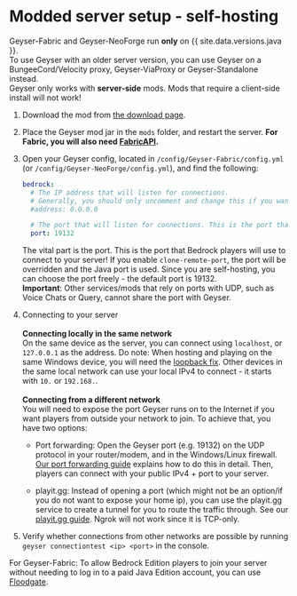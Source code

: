 
# Modded server setup - self-hosting

<div class="alert alert-warning" role="alert">
	Geyser-Fabric and Geyser-NeoForge run <b>only</b> on {{ site.data.versions.java }}. <br>
To use Geyser with an older server version, you can use Geyser on a BungeeCord/Velocity proxy, Geyser-ViaProxy or Geyser-Standalone instead. 
 </div>

<div class="alert alert-info" role="alert">
    Geyser only works with <b>server-side</b> mods. Mods that require a client-side install will not work!
</div>

1. Download the mod from [the download page](https://geysermc.org/download#geyser).
2. Place the Geyser mod jar in the `mods` folder, and restart the server. **For Fabric, you will also need [FabricAPI](https://modrinth.com/mod/fabric-api).**
3. Open your Geyser config, located in `/config/Geyser-Fabric/config.yml` (or `/config/Geyser-NeoForge/config.yml`), and find the following: 

    ```yaml
    bedrock: 
      # The IP address that will listen for connections. 
      # Generally, you should only uncomment and change this if you want to limit what IPs can connect to your server. 
      #address: 0.0.0.0 

      # The port that will listen for connections. This is the port that Bedrock players will use to connect to your server.
      port: 19132 
    ```
   The vital part is the port. This is the port that Bedrock players will use to connect to your server!
   If you enable `clone-remote-port`, the port will be overridden and the Java port is used.
   Since you are self-hosting, you can choose the port freely - the default port is 19132. <br>
   **Important**: Other services/mods that rely on ports with UDP, such as Voice Chats or Query, cannot share the port with Geyser.
   <br>

4. Connecting to your server
   <br> <br>
   **Connecting locally in the same network** <br>
   On the same device as the server, you can connect using `localhost`, or `127.0.0.1` as the address.
   Do note: When hosting and playing on the same Windows device, you will need the [loopback fix](/geyser/fixing-unable-to-connect-to-world/#Using-Geyser-on-the-same-computer).
   Other devices in the same local network can use your local IPv4 to connect - it starts with `10.` or `192.168.`.
   <br> <br>
   **Connecting from a different network**<br>
   You will need to expose the port Geyser runs on to the Internet if you want players from outside your network to join.
   To achieve that, you have two options: <br>

    - Port forwarding: Open the Geyser port (e.g. 19132) on the UDP protocol in your router/modem, and in the Windows/Linux firewall.
      [Our port forwarding guide](/geyser/port-forwarding) explains how to do this in detail.
      Then, players can connect with your public IPv4 + port to your server. <br>

    - playit.gg: Instead of opening a port (which might not be an option/if you do not want to expose your home ip), you can use
      the playit.gg service to create a tunnel for you to route the traffic through. See our [playit.gg guide](/geyser/playit-gg).
      Ngrok will not work since it is TCP-only. <br>

5. Verify whether connections from other networks are possible by running `geyser connectiontest <ip> <port>` in the console.

<div class="alert alert-info" role="alert">
    For Geyser-Fabric: To allow Bedrock Edition players to join your server without needing to log in to a paid Java Edition account, you can use <a href="/floodgate/setup/">Floodgate</a>.
</div>
